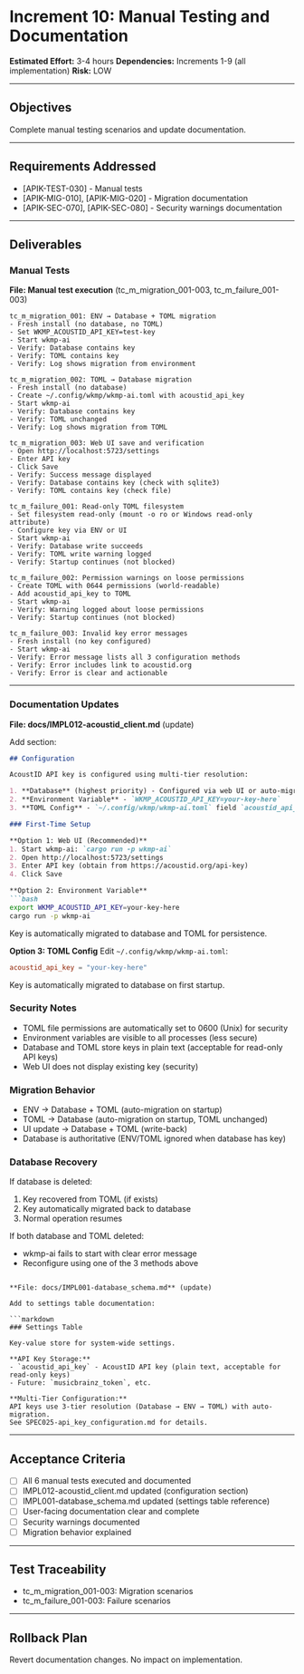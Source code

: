 # Increment 10: Manual Testing and Documentation

**Estimated Effort:** 3-4 hours
**Dependencies:** Increments 1-9 (all implementation)
**Risk:** LOW

---

## Objectives

Complete manual testing scenarios and update documentation.

---

## Requirements Addressed

- [APIK-TEST-030] - Manual tests
- [APIK-MIG-010], [APIK-MIG-020] - Migration documentation
- [APIK-SEC-070], [APIK-SEC-080] - Security warnings documentation

---

## Deliverables

### Manual Tests

**File: Manual test execution** (tc_m_migration_001-003, tc_m_failure_001-003)

```
tc_m_migration_001: ENV → Database + TOML migration
- Fresh install (no database, no TOML)
- Set WKMP_ACOUSTID_API_KEY=test-key
- Start wkmp-ai
- Verify: Database contains key
- Verify: TOML contains key
- Verify: Log shows migration from environment

tc_m_migration_002: TOML → Database migration
- Fresh install (no database)
- Create ~/.config/wkmp/wkmp-ai.toml with acoustid_api_key
- Start wkmp-ai
- Verify: Database contains key
- Verify: TOML unchanged
- Verify: Log shows migration from TOML

tc_m_migration_003: Web UI save and verification
- Open http://localhost:5723/settings
- Enter API key
- Click Save
- Verify: Success message displayed
- Verify: Database contains key (check with sqlite3)
- Verify: TOML contains key (check file)

tc_m_failure_001: Read-only TOML filesystem
- Set filesystem read-only (mount -o ro or Windows read-only attribute)
- Configure key via ENV or UI
- Start wkmp-ai
- Verify: Database write succeeds
- Verify: TOML write warning logged
- Verify: Startup continues (not blocked)

tc_m_failure_002: Permission warnings on loose permissions
- Create TOML with 0644 permissions (world-readable)
- Add acoustid_api_key to TOML
- Start wkmp-ai
- Verify: Warning logged about loose permissions
- Verify: Startup continues (not blocked)

tc_m_failure_003: Invalid key error messages
- Fresh install (no key configured)
- Start wkmp-ai
- Verify: Error message lists all 3 configuration methods
- Verify: Error includes link to acoustid.org
- Verify: Error is clear and actionable
```

---

### Documentation Updates

**File: docs/IMPL012-acoustid_client.md** (update)

Add section:

```markdown
## Configuration

AcoustID API key is configured using multi-tier resolution:

1. **Database** (highest priority) - Configured via web UI or auto-migrated
2. **Environment Variable** - `WKMP_ACOUSTID_API_KEY=your-key-here`
3. **TOML Config** - `~/.config/wkmp/wkmp-ai.toml` field `acoustid_api_key`

### First-Time Setup

**Option 1: Web UI (Recommended)**
1. Start wkmp-ai: `cargo run -p wkmp-ai`
2. Open http://localhost:5723/settings
3. Enter API key (obtain from https://acoustid.org/api-key)
4. Click Save

**Option 2: Environment Variable**
```bash
export WKMP_ACOUSTID_API_KEY=your-key-here
cargo run -p wkmp-ai
```

Key is automatically migrated to database and TOML for persistence.

**Option 3: TOML Config**
Edit `~/.config/wkmp/wkmp-ai.toml`:
```toml
acoustid_api_key = "your-key-here"
```

Key is automatically migrated to database on first startup.

### Security Notes

- TOML file permissions are automatically set to 0600 (Unix) for security
- Environment variables are visible to all processes (less secure)
- Database and TOML store keys in plain text (acceptable for read-only API keys)
- Web UI does not display existing key (security)

### Migration Behavior

- ENV → Database + TOML (auto-migration on startup)
- TOML → Database (auto-migration on startup, TOML unchanged)
- UI update → Database + TOML (write-back)
- Database is authoritative (ENV/TOML ignored when database has key)

### Database Recovery

If database is deleted:
1. Key recovered from TOML (if exists)
2. Key automatically migrated back to database
3. Normal operation resumes

If both database and TOML deleted:
- wkmp-ai fails to start with clear error message
- Reconfigure using one of the 3 methods above
```

**File: docs/IMPL001-database_schema.md** (update)

Add to settings table documentation:

```markdown
### Settings Table

Key-value store for system-wide settings.

**API Key Storage:**
- `acoustid_api_key` - AcoustID API key (plain text, acceptable for read-only keys)
- Future: `musicbrainz_token`, etc.

**Multi-Tier Configuration:**
API keys use 3-tier resolution (Database → ENV → TOML) with auto-migration.
See SPEC025-api_key_configuration.md for details.
```

---

## Acceptance Criteria

- [ ] All 6 manual tests executed and documented
- [ ] IMPL012-acoustid_client.md updated (configuration section)
- [ ] IMPL001-database_schema.md updated (settings table reference)
- [ ] User-facing documentation clear and complete
- [ ] Security warnings documented
- [ ] Migration behavior explained

---

## Test Traceability

- tc_m_migration_001-003: Migration scenarios
- tc_m_failure_001-003: Failure scenarios

---

## Rollback Plan

Revert documentation changes. No impact on implementation.
